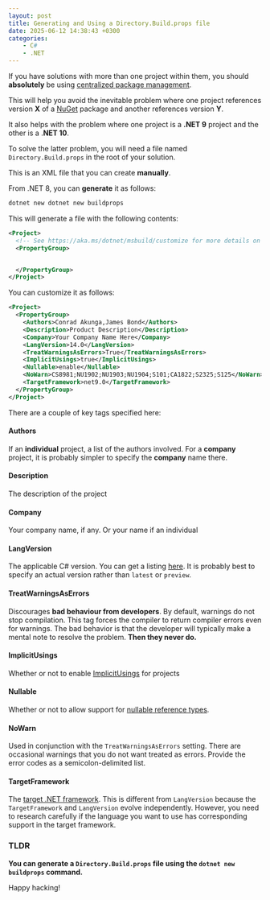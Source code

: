 ```yaml
---
layout: post
title: Generating and Using a Directory.Build.props file
date: 2025-06-12 14:38:43 +0300
categories:
    - C#
    - .NET
---
```


If you have solutions with more than one project within them, you should **absolutely** be using [centralized package management](https://learn.microsoft.com/en-us/nuget/consume-packages/central-package-management).

This will help you avoid the inevitable problem where one project references version **X** of a [NuGet](https://www.nuget.org/) package and another references version **Y**.

It also helps with the problem where one project is a **.NET 9** project and the other is a .**NET 10**.

To solve the latter problem, you will need a file named `Directory.Build.props` in the root of your solution.

This is an XML file that you can create **manually**.

From .NET 8, you can **generate** it as follows:

```bash
dotnet new dotnet new buildprops
```

This will generate a file with the following contents:

```xml
<Project>
  <!-- See https://aka.ms/dotnet/msbuild/customize for more details on customizing your build -->
  <PropertyGroup>


  </PropertyGroup>
</Project>
```

You can customize it as follows:

```xml
<Project>
  <PropertyGroup>
    <Authors>Conrad Akunga,James Bond</Authors>
    <Description>Product Description</Description>
    <Company>Your Company Name Here</Company>
    <LangVersion>14.0</LangVersion>
    <TreatWarningsAsErrors>True</TreatWarningsAsErrors>
    <ImplicitUsings>true</ImplicitUsings>
    <Nullable>enable</Nullable>
    <NoWarn>CS8981;NU1902;NU1903;NU1904;S101;CA1822;S2325;S125</NoWarn>
    <TargetFramework>net9.0</TargetFramework>
  </PropertyGroup>
</Project>
```

There are a couple of key tags specified here:

#### Authors

If an **individual** project, a list of the authors involved. For a **company** project, it is probably simpler to specify the **company** name there.

#### Description

The description of the project

#### Company

Your company name, if any. Or your name if an individual

#### LangVersion

The applicable C# version. You can get a listing [here](https://learn.microsoft.com/en-us/dotnet/csharp/language-reference/configure-language-version). It is probably best to specify an actual version rather than `latest` or `preview`.

#### TreatWarningsAsErrors

Discourages **bad behaviour from developers**. By default, warnings do not stop compilation. This tag forces the compiler to return compiler errors even for warnings.  The bad behavior is that the developer will typically make a mental note to resolve the problem. **Then they never do.**

#### ImplicitUsings

Whether or not to enable [ImplicitUsings](https://medium.com/@KeyurRamoliya/c-implicit-usings-0c3bfd730922) for projects

#### Nullable

Whether or not to allow support for [nullable reference types](https://learn.microsoft.com/en-us/dotnet/csharp/tutorials/nullable-reference-types).

#### NoWarn

Used in conjunction with the `TreatWarningsAsErrors` setting. There are occasional warnings that you do not want treated as errors. Provide the error codes as a semicolon-delimited list.

#### TargetFramework

The [target .NET framework](https://versionsof.net/). This is different from `LangVersion` because the `TargetFramework` and `LangVersion` evolve independently. However, you need to research carefully if the language you want to use has corresponding support in the target framework.

### TLDR

**You can generate a `Directory.Build.props` file using the `dotnet new buildprops` command.**

Happy hacking!
